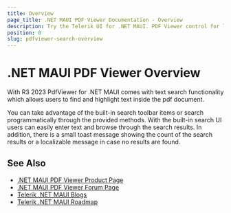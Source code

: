 ```yaml
---
title: Overview
page_title: .NET MAUI PDF Viewer Documentation - Overview
description: Try the Telerik UI for .NET MAUI. PDF Viewer control for loading PDF documents and performing operations like scrolling, zooming, panning, and navigating through the document. 
position: 0
slug: pdfviewer-search-overview
---
```


# .NET MAUI PDF Viewer Overview

With R3 2023 PdfViewer for .NET MAUI comes with text search functionality which allows users to find and highlight text inside the pdf document.

You can take advantage of the built-in search toolbar items or search programmatically through the provided methods. 
With the built-in search UI users can easily enter text and browse through the search results. In addition, there is a small toast message showing the count of the search results or a localizable message in case no results are found.

## See Also

- [.NET MAUI PDF Viewer Product Page](https://www.telerik.com/maui-ui/pdfviewer)
- [.NET MAUI PDF Viewer Forum Page](https://www.telerik.com/forums/maui?tagId=2059)
- [Telerik .NET MAUI Blogs](https://www.telerik.com/blogs/mobile-net-maui)
- [Telerik .NET MAUI Roadmap](https://www.telerik.com/support/whats-new/maui-ui/roadmap)
